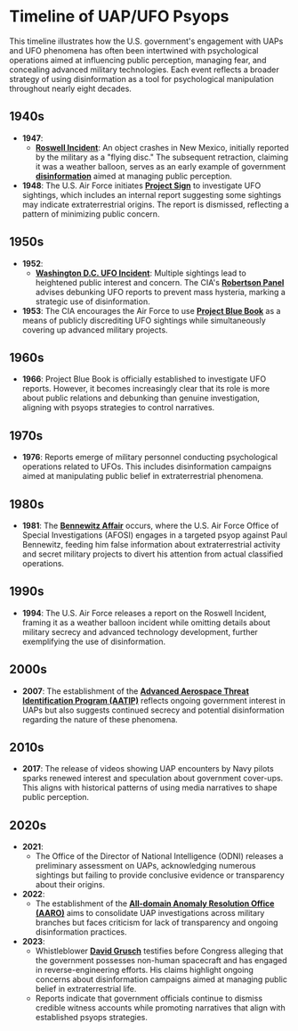 # Timeline of UAP/UFO Psyops

This timeline illustrates how the U.S. government's engagement with UAPs and UFO phenomena has often been intertwined with psychological operations aimed at influencing public perception, managing fear, and concealing advanced military technologies. Each event reflects a broader strategy of using disinformation as a tool for psychological manipulation throughout nearly eight decades.

## **1940s**

* **1947**:
  * [**Roswell Incident**](broken-reference): An object crashes in New Mexico, initially reported by the military as a "flying disc." The subsequent retraction, claiming it was a weather balloon, serves as an early example of government [**disinformation**](outcomes.md) aimed at managing public perception.
* **1948**: The U.S. Air Force initiates [**Project Sign**](../../themes/technology.md) to investigate UFO sightings, which includes an internal report suggesting some sightings may indicate extraterrestrial origins. The report is dismissed, reflecting a pattern of minimizing public concern.

## **1950s**

* **1952**:
  * [**Washington D.C. UFO Incident**](broken-reference): Multiple sightings lead to heightened public interest and concern. The CIA's [**Robertson Panel**](broken-reference) advises debunking UFO reports to prevent mass hysteria, marking a strategic use of disinformation.
* **1953**: The CIA encourages the Air Force to use [**Project Blue Book**](../../TECHNOLOGY/AI_AUTOPILOT.MD) as a means of publicly discrediting UFO sightings while simultaneously covering up advanced military projects.

## **1960s**

* **1966**: Project Blue Book is officially established to investigate UFO reports. However, it becomes increasingly clear that its role is more about public relations and debunking than genuine investigation, aligning with psyops strategies to control narratives.

## **1970s**

* **1976**: Reports emerge of military personnel conducting psychological operations related to UFOs. This includes disinformation campaigns aimed at manipulating public belief in extraterrestrial phenomena.

## **1980s**

* **1981**: The [**Bennewitz Affair**](../UFOS/bennewitz_affair.mdmd) occurs, where the U.S. Air Force Office of Special Investigations (AFOSI) engages in a targeted psyop against Paul Bennewitz, feeding him false information about extraterrestrial activity and secret military projects to divert his attention from actual classified operations.

## **1990s**

* **1994**: The U.S. Air Force releases a report on the Roswell Incident, framing it as a weather balloon incident while omitting details about military secrecy and advanced technology development, further exemplifying the use of disinformation.

## **2000s**

* **2007**: The establishment of the [**Advanced Aerospace Threat Identification Program (AATIP)**](emergency_fund.md) reflects ongoing government interest in UAPs but also suggests continued secrecy and potential disinformation regarding the nature of these phenomena.

## **2010s**

* **2017**: The release of videos showing UAP encounters by Navy pilots sparks renewed interest and speculation about government cover-ups. This aligns with historical patterns of using media narratives to shape public perception.

## **2020s**

* **2021**:
  * The Office of the Director of National Intelligence (ODNI) releases a preliminary assessment on UAPs, acknowledging numerous sightings but failing to provide conclusive evidence or transparency about their origins.
* **2022**:
  * The establishment of the [**All-domain Anomaly Resolution Office (AARO)**](electromagnetic_gravity_coupling.md) aims to consolidate UAP investigations across military branches but faces criticism for lack of transparency and ongoing disinformation practices.
* **2023**:
  * Whistleblower [**David Grusch**](../DAVID_GRUSCH.md) testifies before Congress alleging that the government possesses non-human spacecraft and has engaged in reverse-engineering efforts. His claims highlight ongoing concerns about disinformation campaigns aimed at managing public belief in extraterrestrial life.
  * Reports indicate that government officials continue to dismiss credible witness accounts while promoting narratives that align with established psyops strategies.
